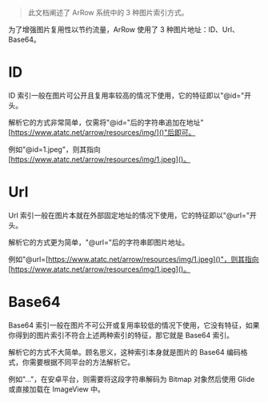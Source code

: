 > 此文档阐述了 ArRow 系统中的 3 种图片索引方式。

为了增强图片复用性以节约流量，ArRow 使用了 3 种图片地址：ID、Url、Base64。

# ID

ID 索引一般在图片可公开且复用率较高的情况下使用，它的特征即以"@id="开头。

解析它的方式非常简单，仅需将"@id="后的字符串追加在地址"[https://www.atatc.net/arrow/resources/img/]()"后即可。

例如"@id=1.jpeg"，则其指向 [https://www.atatc.net/arrow/resources/img/1.jpeg]()。

# Url

Url 索引一般在图片本就在外部固定地址的情况下使用，它的特征即以"@url="开头。

解析它的方式更为简单，"@url="后的字符串即图片地址。

例如"@url=[https://www.atatc.net/arrow/resources/img/1.jpeg]()"，则其指向 [https://www.atatc.net/arrow/resources/img/1.jpeg]()。

# Base64

Base64 索引一般在图片不可公开或复用率较低的情况下使用，它没有特征，如果你得到的图片索引不符合上述两种索引的特征，那它就是 Base64 索引。

解析它的方式不大简单。顾名思义，这种索引本身就是图片的 Base64 编码格式，你需要根据不同平台的方法解析它。

例如"..."，在安卓平台，则需要将这段字符串解码为 Bitmap 对象然后使用 Glide 或直接加载在 ImageView 中。

